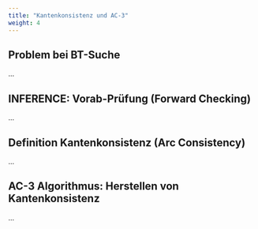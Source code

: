 ```yaml
---
title: "Kantenkonsistenz und AC-3"
weight: 4
---
```



## Problem bei BT-Suche

...

## INFERENCE: Vorab-Prüfung (Forward Checking)

...

## Definition Kantenkonsistenz (Arc Consistency)

...

## AC-3 Algorithmus: Herstellen von Kantenkonsistenz

...
